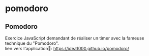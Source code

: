 # pomodoro
## Pomodoro
Exercice JavaScript demandant de réaliser un timer avec la fameuse technique du "Pomodoro".\
lien vers l'application📝: https://idea1000.github.io/pomodoro/